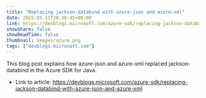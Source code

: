 ```yaml
---
title: "Replacing jackson-databind with azure-json and azure-xml"
date: 2025-03-11T20:38:45+00:00
link: https://devblogs.microsoft.com/azure-sdk/replacing-jackson-databind-with-azure-json-and-azure-xml
showShare: false
showReadTime: false
thumbnail: images/azure.png
tags: ["devblogs.microsoft.com"]
---
```

This blog post explains how azure-json and azure-xml replaced jackson-databind in the Azure SDK for Java.

- Link to article: https://devblogs.microsoft.com/azure-sdk/replacing-jackson-databind-with-azure-json-and-azure-xml